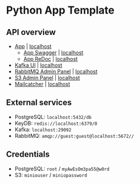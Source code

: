 # Python App Template

## API overview

- [App](http://backend-app.lvh.me/) | [localhost](http://localhost:8000/)
    - [App Swagger](http://backend-app.lvh.me/docs) | [localhost](http://backend-app.lvh.me/docs)
    - [App ReDoc](http://backend-app.lvh.me/redoc) | [localhost](http://backend-app.lvh.me/redoc)
- [Kafka UI](http://kafka-ui.lvh.me/) | [localhost](http://localhost:15672/)
- [RabbitMQ Admin Panel](http://rabbitmq.lvh.me/) | [localhost](http://localhost:15672/)
- [S3 Admin Panel](http://s3-admin.lvh.me/) | [localhost](http://localhost:9090/)
- [Mailcatcher](http://mailcatcher.lvh.me/) | [localhost](http://localhost:1080/)

## External services

- PostgreSQL: `localhost:5432/db`
- KeyDB: `redis://localhost:6379/0`
- Kafka: `localhost:29092`
- RabbitMQ: `amqp://guest:guest@localhost:5672//`

## Credentials

- PostgreSQL: `root` / `myAwEsOm3pa55@w0rd`
- S3: `miniouser` / `miniopassword`
